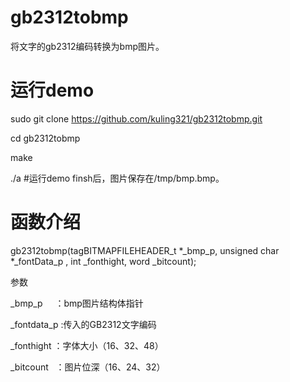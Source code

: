 # gb2312tobmp
将文字的gb2312编码转换为bmp图片。

# 运行demo

sudo git clone https://github.com/kuling321/gb2312tobmp.git

cd gb2312tobmp

make

./a    #运行demo finsh后，图片保存在/tmp/bmp.bmp。


# 函数介绍
gb2312tobmp(tagBITMAPFILEHEADER_t *_bmp_p, unsigned char *_fontData_p , int _fonthight, word _bitcount);

参数

_bmp_p     ：bmp图片结构体指针

_fontdata_p :传入的GB2312文字编码

_fonthight  ：字体大小（16、32、48）

_bitcount   ：图片位深（16、24、32）
